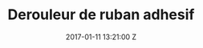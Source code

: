 ---
title: Derouleur de ruban adhesif
date: 2017-01-11 13:21:00 Z
name: How Google Works
price: 13.56
sku: 
image: "../produits/derouleur-de-ruban-adhesif-licorne.jpg"
weight: 10
---